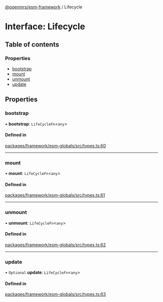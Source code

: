 [@openmrs/esm-framework](../API.md) / Lifecycle

# Interface: Lifecycle

## Table of contents

### Properties

- [bootstrap](Lifecycle.md#bootstrap)
- [mount](Lifecycle.md#mount)
- [unmount](Lifecycle.md#unmount)
- [update](Lifecycle.md#update)

## Properties

### bootstrap

• **bootstrap**: `LifeCycleFn`<`any`\>

#### Defined in

[packages/framework/esm-globals/src/types.ts:60](https://github.com/openmrs/openmrs-esm-core/blob/master/packages/framework/esm-globals/src/types.ts#L60)

___

### mount

• **mount**: `LifeCycleFn`<`any`\>

#### Defined in

[packages/framework/esm-globals/src/types.ts:61](https://github.com/openmrs/openmrs-esm-core/blob/master/packages/framework/esm-globals/src/types.ts#L61)

___

### unmount

• **unmount**: `LifeCycleFn`<`any`\>

#### Defined in

[packages/framework/esm-globals/src/types.ts:62](https://github.com/openmrs/openmrs-esm-core/blob/master/packages/framework/esm-globals/src/types.ts#L62)

___

### update

• `Optional` **update**: `LifeCycleFn`<`any`\>

#### Defined in

[packages/framework/esm-globals/src/types.ts:63](https://github.com/openmrs/openmrs-esm-core/blob/master/packages/framework/esm-globals/src/types.ts#L63)
